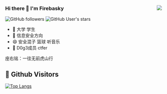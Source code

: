 ### Hi there 👋 I'm Firebasky<img align="right" src="https://github-readme-stats.vercel.app/api?username=Firebasky&show_icons=true&theme=radical">

![GitHub followers](https://img.shields.io/github/followers/Firebasky?style=social)   ![GitHub User's stars](https://img.shields.io/github/stars/Firebasky?style=social)

- 🔭 大学 学生
- 🌱 信息安全方向
- 😄 安全混子 篮球 听音乐
- 🔭 D0g3成员 ctfer


座右铭：一往无前虎山行

## &#x1f92b; Github Visitors


[![Top Langs](https://profile-counter.glitch.me/Firebasky/count.svg)](https://Firebasky.org)
